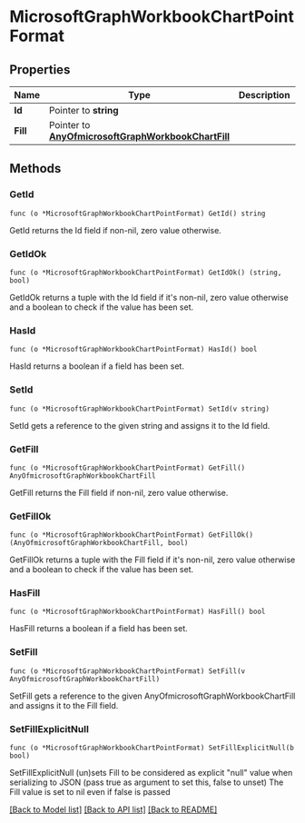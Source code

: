 # MicrosoftGraphWorkbookChartPointFormat

## Properties

Name | Type | Description | Notes
------------ | ------------- | ------------- | -------------
**Id** | Pointer to **string** |  | [optional] 
**Fill** | Pointer to [**AnyOfmicrosoftGraphWorkbookChartFill**](anyOf&lt;microsoft.graph.workbookChartFill&gt;.md) |  | [optional] 

## Methods

### GetId

`func (o *MicrosoftGraphWorkbookChartPointFormat) GetId() string`

GetId returns the Id field if non-nil, zero value otherwise.

### GetIdOk

`func (o *MicrosoftGraphWorkbookChartPointFormat) GetIdOk() (string, bool)`

GetIdOk returns a tuple with the Id field if it's non-nil, zero value otherwise
and a boolean to check if the value has been set.

### HasId

`func (o *MicrosoftGraphWorkbookChartPointFormat) HasId() bool`

HasId returns a boolean if a field has been set.

### SetId

`func (o *MicrosoftGraphWorkbookChartPointFormat) SetId(v string)`

SetId gets a reference to the given string and assigns it to the Id field.

### GetFill

`func (o *MicrosoftGraphWorkbookChartPointFormat) GetFill() AnyOfmicrosoftGraphWorkbookChartFill`

GetFill returns the Fill field if non-nil, zero value otherwise.

### GetFillOk

`func (o *MicrosoftGraphWorkbookChartPointFormat) GetFillOk() (AnyOfmicrosoftGraphWorkbookChartFill, bool)`

GetFillOk returns a tuple with the Fill field if it's non-nil, zero value otherwise
and a boolean to check if the value has been set.

### HasFill

`func (o *MicrosoftGraphWorkbookChartPointFormat) HasFill() bool`

HasFill returns a boolean if a field has been set.

### SetFill

`func (o *MicrosoftGraphWorkbookChartPointFormat) SetFill(v AnyOfmicrosoftGraphWorkbookChartFill)`

SetFill gets a reference to the given AnyOfmicrosoftGraphWorkbookChartFill and assigns it to the Fill field.

### SetFillExplicitNull

`func (o *MicrosoftGraphWorkbookChartPointFormat) SetFillExplicitNull(b bool)`

SetFillExplicitNull (un)sets Fill to be considered as explicit "null" value
when serializing to JSON (pass true as argument to set this, false to unset)
The Fill value is set to nil even if false is passed

[[Back to Model list]](../README.md#documentation-for-models) [[Back to API list]](../README.md#documentation-for-api-endpoints) [[Back to README]](../README.md)


